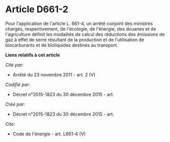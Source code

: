 # Article D661-2

Pour l'application de l'article L. 661-4, un arrêté conjoint des ministres chargés, respectivement, de l'écologie, de
l'énergie, des douanes et de l'agriculture définit les modalités de calcul des réductions des émissions de gaz à effet de
serre résultant de la production et de l'utilisation de biocarburants et de bioliquides destinés au transport.

**Liens relatifs à cet article**

_Cité par_:

  - Arrêté du 23 novembre 2011 - art. 2 (V)

_Codifié par_:

  - Décret n°2015-1823 du 30 décembre 2015 - art.

_Créé par_:

  - Décret n°2015-1823 du 30 décembre 2015 - art.

_Cite_:

  - Code de l'énergie - art. L661-4 (V)
